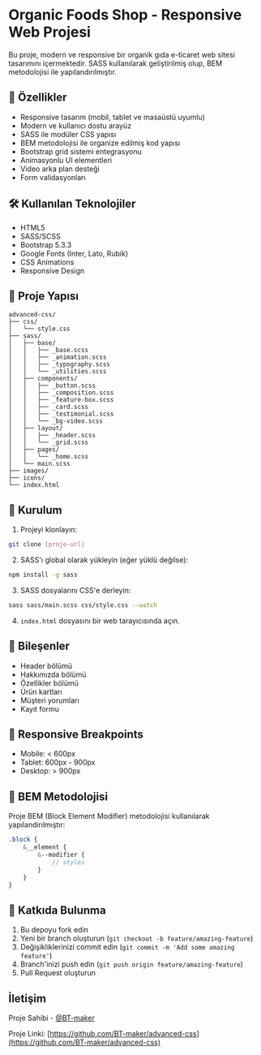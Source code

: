 # Organic Foods Shop - Responsive Web Projesi

Bu proje, modern ve responsive bir organik gıda e-ticaret web sitesi tasarımını içermektedir. SASS kullanılarak geliştirilmiş olup, BEM metodolojisi ile yapılandırılmıştır.

## 🚀 Özellikler

- Responsive tasarım (mobil, tablet ve masaüstü uyumlu)
- Modern ve kullanıcı dostu arayüz
- SASS ile modüler CSS yapısı
- BEM metodolojisi ile organize edilmiş kod yapısı
- Bootstrap grid sistemi entegrasyonu
- Animasyonlu UI elementleri
- Video arka plan desteği
- Form validasyonları

## 🛠️ Kullanılan Teknolojiler

- HTML5
- SASS/SCSS
- Bootstrap 5.3.3
- Google Fonts (Inter, Lato, Rubik)
- CSS Animations
- Responsive Design

## 📁 Proje Yapısı

```
advanced-css/
├── css/
│   └── style.css
├── sass/
│   ├── base/
│   │   ├── _base.scss
│   │   ├── _animation.scss
│   │   ├── _typography.scss
│   │   └── _utilities.scss
│   ├── components/
│   │   ├── _button.scss
│   │   ├── _composition.scss
│   │   ├── _feature-box.scss
│   │   ├── _card.scss
│   │   ├── _testimonial.scss
│   │   └── _bg-video.scss
│   ├── layout/
│   │   ├── _header.scss
│   │   └── _grid.scss
│   ├── pages/
│   │   └── _home.scss
│   └── main.scss
├── images/
├── icons/
└── index.html
```

## 🚀 Kurulum

1. Projeyi klonlayın:
```bash
git clone [proje-url]
```

2. SASS'ı global olarak yükleyin (eğer yüklü değilse):
```bash
npm install -g sass
```

3. SASS dosyalarını CSS'e derleyin:
```bash
sass sass/main.scss css/style.css --watch
```

4. `index.html` dosyasını bir web tarayıcısında açın.

## 🎨 Bileşenler

- Header bölümü
- Hakkımızda bölümü
- Özellikler bölümü
- Ürün kartları
- Müşteri yorumları
- Kayıt formu

## 📱 Responsive Breakpoints

- Mobile: < 600px
- Tablet: 600px - 900px
- Desktop: > 900px

## 🎯 BEM Metodolojisi

Proje BEM (Block Element Modifier) metodolojisi kullanılarak yapılandırılmıştır:

```scss
.block {
    &__element {
        &--modifier {
            // styles
        }
    }
}
```

## 🤝 Katkıda Bulunma

1. Bu depoyu fork edin
2. Yeni bir branch oluşturun (`git checkout -b feature/amazing-feature`)
3. Değişikliklerinizi commit edin (`git commit -m 'Add some amazing feature'`)
4. Branch'inizi push edin (`git push origin feature/amazing-feature`)
5. Pull Request oluşturun


## İletişim

Proje Sahibi - [@BT-maker](https://github.com/BT-maker)

Proje Linki: [https://github.com/BT-maker/advanced-css](https://github.com/BT-maker/advanced-css) 